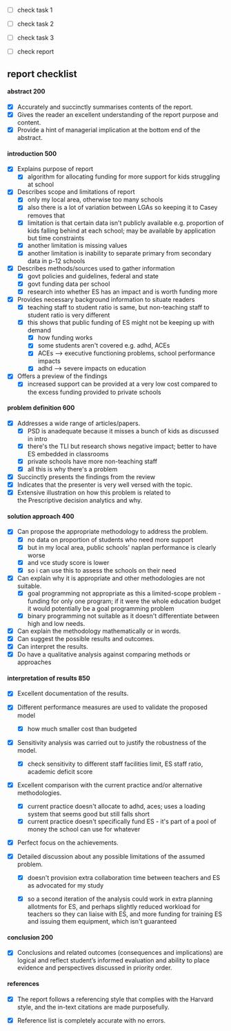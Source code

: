 - [ ] check task 1
- [ ] check task 2
- [ ] check task 3
- [ ] check report


## report checklist

#### abstract 200
- [x] Accurately and succinctly summarises contents of the report.
- [x] Gives the reader an excellent understanding of the report purpose and content.
- [x] Provide a hint of managerial implication at the bottom end of the abstract.

#### introduction 500
- [x] Explains purpose of report
	- [x] algorithm for allocating funding for more support for kids struggling at school
- [x] Describes scope and limitations of report
	- [x] only my local area, otherwise too many schools
	- [x] also there is a lot of variation between LGAs so keeping it to Casey removes that
	- [x] limitation is that certain data isn't publicly available e.g. proportion of kids falling behind at each school; may be available by application but time constraints
	- [x] another limitation is missing values
	- [x] another limitation is inability to separate primary from secondary data in p-12 schools
- [x] Describes methods/sources used to gather information
	- [x] govt policies and guidelines, federal and state
	- [x] govt funding data per school
	- [x] research into whether ES has an impact and is worth funding more
- [x] Provides necessary background information to situate readers
	- [x] teaching staff to student ratio is same, but non-teaching staff to student ratio is very different
	- [x] this shows that public funding of ES might not be keeping up with demand
		- [x] how funding works
		- [x] some students aren't covered e.g. adhd, ACEs
		- [x] ACEs --> executive functioning problems, school performance impacts
		- [x] adhd --> severe impacts on education
- [x] Offers a preview of the findings
	- [x] increased support can be provided at a very low cost compared to the excess funding provided to private schools

#### problem definition 600
- [x] Addresses a wide range of articles/papers.
	- [x] PSD is anadequate because it misses a bunch of kids as discussed in intro
	- [x] there's the TLI but research shows negative impact; better to have ES embedded in classrooms
	- [x] private schools have more non-teaching staff
	- [x] all this is why there's a problem
- [x] Succinctly presents the findings from the review
- [x] Indicates that the presenter is very well versed with the topic.
- [x] Extensive illustration on how this problem is related to the Prescriptive decision analytics and why.

#### solution approach 400
- [x] Can propose the appropriate methodology to address the problem.
	- [x] no data on proportion of students who need more support
	- [x] but in my local area, public schools' naplan performance is clearly worse
	- [x] and vce study score is lower
	- [x] so i can use this to assess the schools on their need
- [x] Can explain why it is appropriate and other methodologies are not suitable.
	- [x] goal programming not appropriate as this a limited-scope problem - funding for only one program; if it were the whole education budget it would potentially be a goal programming problem
	- [x] binary programming not suitable as it doesn't differentiate between high and low needs.
- [x] Can explain the methodology mathematically or in words.
- [x] Can suggest the possible results and outcomes.
- [x] Can interpret the results.
- [x] Do have a qualitative analysis against comparing methods or approaches

#### interpretation of results 850
- [x] Excellent documentation of the results.
- [x] Different performance measures are used to validate the proposed model
	- [x] how much smaller cost than budgeted

- [x] Sensitivity analysis was carried out to justify the robustness of the model.
	- [x] check sensitivity to different staff facilities limit, ES staff ratio, academic deficit score
- [x] Excellent comparison with the current practice and/or alternative methodologies.
	- [x] current practice doesn't allocate to adhd, aces; uses a loading system that seems good but still falls short
	- [x] current practice doesn't specifically fund ES - it's part of a pool of money the school can use for whatever
- [x] Perfect focus on the achievements.
- [x] Detailed discussion about any possible limitations of the assumed problem.

	- [x] doesn't provision extra collaboration time between teachers and ES as advocated for my study
	- [x] so a second iteration of the analysis could work in extra planning allotments for ES, and perhaps slightly reduced workload for teachers so they can liaise with ES, and more funding for training ES and issuing them equipment, which isn't guaranteed




#### conclusion 200
- [x] Conclusions and related outcomes (consequences and implications) are logical and reflect student’s informed evaluation and ability to place evidence and perspectives discussed in priority order.

#### references
- [x] The report follows a referencing style that complies with the Harvard style, and the in-text citations are made purposefully.
- [x] Reference list is completely accurate with no errors.

